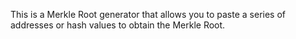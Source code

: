 This is a Merkle Root generator that allows you to paste a series of addresses or hash values to obtain the Merkle Root.
